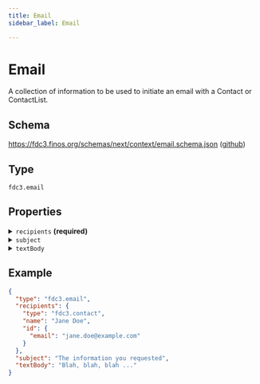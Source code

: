 ```yaml
---
title: Email
sidebar_label: Email

---
```


# Email

A collection of information to be used to initiate an email with a Contact or ContactList.

## Schema

<https://fdc3.finos.org/schemas/next/context/email.schema.json> ([github](https://github.com/finos/FDC3/tree/main/schemas/context/email.schema.json))

## Type

`fdc3.email`

## Properties

<details>
  <summary><code>recipients</code> <strong>(required)</strong></summary>

**One of:**

- **type**: [Contact](Contact)
- **type**: [ContactList](ContactList)

One or more recipients for the email.

</details>

<details>
  <summary><code>subject</code></summary>

**type**: `string`

Subject line for the email.

</details>

<details>
  <summary><code>textBody</code></summary>

**type**: `string`

Body content for the email.

</details>

## Example

```json
{
  "type": "fdc3.email",
  "recipients": {
    "type": "fdc3.contact",
    "name": "Jane Doe",
    "id": {
      "email": "jane.doe@example.com"
    }
  },
  "subject": "The information you requested",
  "textBody": "Blah, blah, blah ..."
}
```

